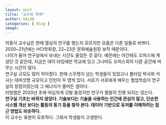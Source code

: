 ```yaml
---
layout: post
title: "교수의 독백"
author: UXLAB
categories: [ Blog ]
image: 
---
```

이중식 교수님은 한때 열심히 연구를 했는지 모르지만 요즘은 다른 일들로 바쁘다. 2020~21년에는 HCI학회장, 22~23은 문화예술원장 보직 때문이다.<br>
나이가 들어 연구실에서 보내는 시간도 줄었든 것 같다. 예전에는 야간에도 오피스에 계셨던 것 같은데, 지금은 데이 타임에만 학교에 있고 그나마도 오피스외의 다른 공간에 머무는 시간이 많다.
<br>
연구실 규모도 많이 작아졌다. 한때 스무명이 넘는 학생들이 있었으나 풀타임 박사와 석사는 대여섯명 규모이고 인턴이 두 명씩 있다. 서로가 서로에게 배우는 협업학습이 연구실의 장점이었는데 그 에너지가 줄어든 셈이다.
<br>
리빙랩은 2020년 초에 야심차게 깃발 들었지만 연구가 활발히 진행 되지는 않는다.
<br>
<a style="font-weight:bold;">연구실 기조는 바뀌지 않았다. 기술보다는 기술을 사용하는 인간에 관심이 많고, 단순한 시스템 개선 보다는 활동의 동기 등을 찾아 본다. 데이터 기반으로 유저를 이해하려는 접근 방법도 비슷하다.</a>
<br>
이 교수는 표현이 모호하다. 그래서 학생들이 고생한다.
<br><br>
